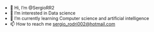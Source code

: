 - 👋 Hi, I’m @SergioRR2
- 👀 I’m interested in Data science
- 🌱 I’m currently learning Computer science and artificial intelligence
- 📫 How to reach me sergio_rodri002@hotmail.com

<!---
SergioRR2/SergioRR2 is a ✨ special ✨ repository because its `README.md` (this file) appears on your GitHub profile.
You can click the Preview link to take a look at your changes.
--->

